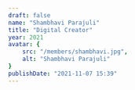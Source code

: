 ```yaml
---
draft: false
name: "Shambhavi Parajuli"
title: "Digital Creator"
year: 2021
avatar: {
    src: "/members/shambhavi.jpg",
    alt: "Shambhavi Parajuli"
}
publishDate: "2021-11-07 15:39"
---
```

